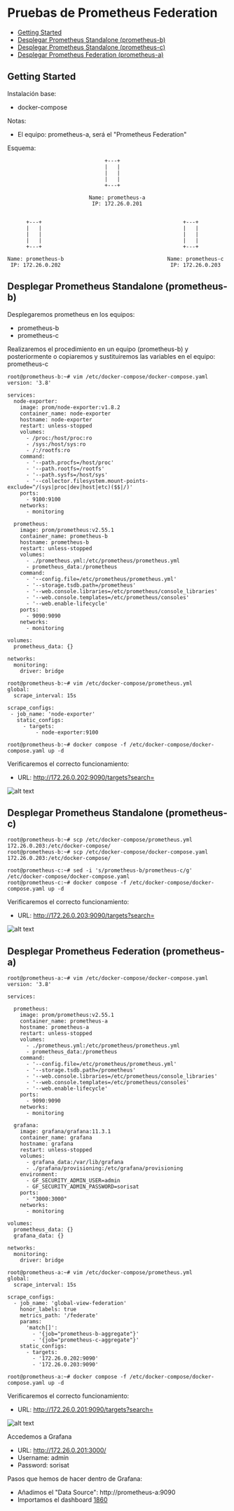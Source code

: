 # Pruebas de Prometheus Federation

* [Getting Started](#id1)
* [Desplegar Prometheus Standalone (prometheus-b)](#id10)
* [Desplegar Prometheus Standalone (prometheus-c)](#id20)
* [Desplegar Prometheus Federation (prometheus-a)](#id30)



## Getting Started <div id='id1' />

Instalación base:

* docker-compose

Notas:

* El equipo: prometheus-a, será el "Prometheus Federation"

Esquema:

```
                               +---+
                               |   |
                               |   |
                               |   |
                               +---+
                                
                          Name: prometheus-a
                           IP: 172.26.0.201


      +---+                                             +---+
      |   |                                             |   |
      |   |                                             |   |
      |   |                                             |   |
      +---+                                             +---+ 

Name: prometheus-b                                 Name: prometheus-c
 IP: 172.26.0.202                                   IP: 172.26.0.203
```

## Desplegar Prometheus Standalone (prometheus-b) <div id='id10' />

Desplegaremos prometheus en los equipos:
* prometheus-b
* prometheus-c

Realizaremos el procedimiento en un equipo (prometheus-b) y posteriormente o copiaremos y sustituiremos las variables en el equipo: prometheus-c

```
root@prometheus-b:~# vim /etc/docker-compose/docker-compose.yaml
version: '3.8'

services:
  node-exporter:
    image: prom/node-exporter:v1.8.2
    container_name: node-exporter
    hostname: node-exporter
    restart: unless-stopped
    volumes:
      - /proc:/host/proc:ro
      - /sys:/host/sys:ro
      - /:/rootfs:ro
    command:
      - '--path.procfs=/host/proc'
      - '--path.rootfs=/rootfs'
      - '--path.sysfs=/host/sys'
      - '--collector.filesystem.mount-points-exclude=^/(sys|proc|dev|host|etc)($$|/)'
    ports:
      - 9100:9100
    networks:
      - monitoring

  prometheus:
    image: prom/prometheus:v2.55.1
    container_name: prometheus-b
    hostname: prometheus-b
    restart: unless-stopped
    volumes:
      - ./prometheus.yml:/etc/prometheus/prometheus.yml
      - prometheus_data:/prometheus
    command:
      - '--config.file=/etc/prometheus/prometheus.yml'
      - '--storage.tsdb.path=/prometheus'
      - '--web.console.libraries=/etc/prometheus/console_libraries'
      - '--web.console.templates=/etc/prometheus/consoles'
      - '--web.enable-lifecycle'
    ports:
      - 9090:9090
    networks:
      - monitoring

volumes:
  prometheus_data: {}

networks:
  monitoring:
    driver: bridge
```

```
root@prometheus-b:~# vim /etc/docker-compose/prometheus.yml
global:
  scrape_interval: 15s

scrape_configs:
 - job_name: 'node-exporter'
   static_configs:
     - targets:
         - node-exporter:9100
```

```
root@prometheus-b:~# docker compose -f /etc/docker-compose/docker-compose.yaml up -d
```

Verificaremos el correcto funcionamiento:
* URL: http://172.26.0.202:9090/targets?search=

![alt text](images/01-prometheus-b.png)

## Desplegar Prometheus Standalone (prometheus-c) <div id='id20' />

```
root@prometheus-b:~# scp /etc/docker-compose/prometheus.yml 172.26.0.203:/etc/docker-compose/
root@prometheus-b:~# scp /etc/docker-compose/docker-compose.yaml  172.26.0.203:/etc/docker-compose/

root@prometheus-c:~# sed -i 's/prometheus-b/prometheus-c/g' /etc/docker-compose/docker-compose.yaml
root@prometheus-c:~# docker compose -f /etc/docker-compose/docker-compose.yaml up -d
```

Verificaremos el correcto funcionamiento:
* URL: http://172.26.0.203:9090/targets?search=

![alt text](images/02-prometheus-c.png)

## Desplegar Prometheus Federation (prometheus-a) <div id='id30' />

```
root@prometheus-a:~# vim /etc/docker-compose/docker-compose.yaml
version: '3.8'

services:

  prometheus:
    image: prom/prometheus:v2.55.1
    container_name: prometheus-a
    hostname: prometheus-a
    restart: unless-stopped
    volumes:
      - ./prometheus.yml:/etc/prometheus/prometheus.yml
      - prometheus_data:/prometheus
    command:
      - '--config.file=/etc/prometheus/prometheus.yml'
      - '--storage.tsdb.path=/prometheus'
      - '--web.console.libraries=/etc/prometheus/console_libraries'
      - '--web.console.templates=/etc/prometheus/consoles'
      - '--web.enable-lifecycle'
    ports:
      - 9090:9090
    networks:
      - monitoring

  grafana:
    image: grafana/grafana:11.3.1
    container_name: grafana
    hostname: grafana
    restart: unless-stopped
    volumes:
      - grafana_data:/var/lib/grafana
      - ./grafana/provisioning:/etc/grafana/provisioning
    environment:
      - GF_SECURITY_ADMIN_USER=admin
      - GF_SECURITY_ADMIN_PASSWORD=sorisat
    ports:
      - "3000:3000"
    networks:
      - monitoring

volumes:
  prometheus_data: {}
  grafana_data: {}

networks:
  monitoring:
    driver: bridge
```

```
root@prometheus-a:~# vim /etc/docker-compose/prometheus.yml
global:
  scrape_interval: 15s

scrape_configs:
  - job_name: 'global-view-federation'
    honor_labels: true
    metrics_path: '/federate'
    params:
      'match[]':
        - '{job="prometheus-b-aggregate"}'
        - '{job="prometheus-c-aggregate"}'
    static_configs:
      - targets:
        - '172.26.0.202:9090'
        - '172.26.0.203:9090'
```
```
root@prometheus-a:~# docker compose -f /etc/docker-compose/docker-compose.yaml up -d
```

Verificaremos el correcto funcionamiento:
* URL: http://172.26.0.201:9090/targets?search=

![alt text](images/03-prometheus-a.png)


Accedemos a Grafana
* URL: http://172.26.0.201:3000/
* Username: admin
* Password: sorisat

Pasos que hemos de hacer dentro de Grafana:

* Añadimos el "Data Source": http://prometheus-a:9090
* Importamos el dashboard [1860](https://grafana.com/grafana/dashboards/1860-node-exporter-)


